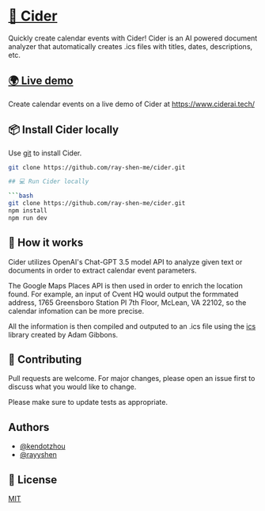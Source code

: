 # [🍎  Cider](https://ciderai.tech)

Quickly create calendar events with Cider! Cider is an AI powered document analyzer that automatically creates .ics files with titles, dates, descriptions, etc. 

## [🌍 Live demo](https://ciderai.tech)

Create calendar events on a live demo of Cider at https://www.ciderai.tech/

## 📦 Install Cider locally

Use [git](https://git-scm.com/downloads) to install Cider.

```bash
git clone https://github.com/ray-shen-me/cider.git

## 💻 Run Cider locally

```bash
git clone https://github.com/ray-shen-me/cider.git
npm install
npm run dev
```
## 🤔 How it works
Cider utilizes OpenAI's Chat-GPT 3.5 model API to analyze given text or documents in order to extract calendar event parameters.

The Google Maps Places API is then used in order to enrich the location found. For example, an input of Cvent HQ would output the formmated address, 1765 Greensboro Station Pl 7th Floor, McLean, VA 22102, so the calendar infomation can be more precise. 

All the information is then compiled and outputed to an .ics file using the [ics](https://www.npmjs.com/package/ics) library created by Adam Gibbons.

## 💞 Contributing
Pull requests are welcome. For major changes, please open an issue first to discuss what you would like to change.

Please make sure to update tests as appropriate.

<!-- ## Screenshots

![App Screenshot](https://via.placeholder.com/468x300?text=App+Screenshot+Here)

![App Screenshot](https://via.placeholder.com/468x300?text=App+Screenshot+Here) -->

## Authors

- [@kendotzhou](https://www.github.com/notken12)
- [@rayyshen](https://www.github.com/rayyshen)


## 🔑 License
[MIT](https://choosealicense.com/licenses/mit/)